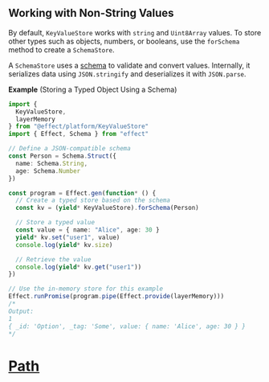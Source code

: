 ## Working with Non-String Values

By default, `KeyValueStore` works with `string` and `Uint8Array` values. To store other types such as objects, numbers, or booleans, use the `forSchema` method to create a `SchemaStore`.

A `SchemaStore` uses a [schema](/docs/schema/introduction/) to validate and convert values. Internally, it serializes data using `JSON.stringify` and deserializes it with `JSON.parse`.

**Example** (Storing a Typed Object Using a Schema)

```ts twoslash
import {
  KeyValueStore,
  layerMemory
} from "@effect/platform/KeyValueStore"
import { Effect, Schema } from "effect"

// Define a JSON-compatible schema
const Person = Schema.Struct({
  name: Schema.String,
  age: Schema.Number
})

const program = Effect.gen(function* () {
  // Create a typed store based on the schema
  const kv = (yield* KeyValueStore).forSchema(Person)

  // Store a typed value
  const value = { name: "Alice", age: 30 }
  yield* kv.set("user1", value)
  console.log(yield* kv.size)

  // Retrieve the value
  console.log(yield* kv.get("user1"))
})

// Use the in-memory store for this example
Effect.runPromise(program.pipe(Effect.provide(layerMemory)))
/*
Output:
1
{ _id: 'Option', _tag: 'Some', value: { name: 'Alice', age: 30 } }
*/
```

# [Path](https://effect.website/docs/platform/path/)
